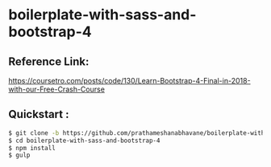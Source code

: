 # boilerplate-with-sass-and-bootstrap-4

## Reference Link:

https://coursetro.com/posts/code/130/Learn-Bootstrap-4-Final-in-2018-with-our-Free-Crash-Course

## Quickstart : 
```bash
$ git clone -b https://github.com/prathameshanabhavane/boilerplate-with-sass-and-bootstrap-4.git
$ cd boilerplate-with-sass-and-bootstrap-4
$ npm install
$ gulp
```